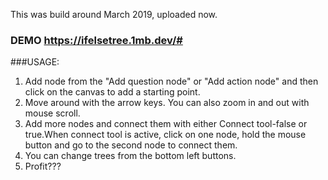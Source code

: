 This was build around March 2019, uploaded now.

### DEMO https://ifelsetree.1mb.dev/#

###USAGE:
1. Add node from the "Add question node" or "Add action node" and then click on the canvas to add a starting point.
2. Move around with the arrow keys. You can also zoom in and out with mouse scroll.
3. Add more nodes and connect them with either Connect tool-false or true.When connect tool is active, click on one node, hold the mouse button and go to the second node to connect them.
4. You can change trees from the bottom left buttons.
5. Profit???
